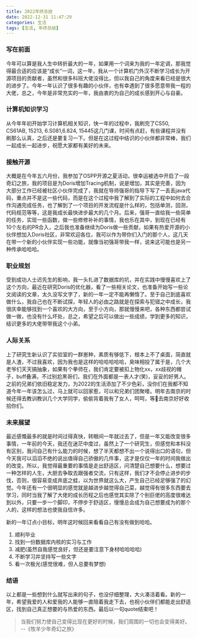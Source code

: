 ```yaml
---
title: 2022年终总结
date: 2022-12-31 11:47:29
categories: 生活
tags: [生活, 年终总结]
---
```


### 写在前面

今年可以算是我人生中转折最大的一年，如果用一个词来为我的一年定调，那我觉得最合适的应该是“成长”一词，这一年，我从一个计算机门外汉不断学习成长为开源项目的贡献者，虽然和很多科班大佬没得比，但以我自己的角度来看已经是很大的进步了。今年一年认识了很多有趣的小伙伴，也有幸遇到了很多愿意带我一程的大佬，总之，今年是非常充实的一年，我由衷的为自己的成长感到开心与自豪。

### 计算机知识学习

从今年年初开始学习计算机相关知识，快一年的过程中，我刷完了CS50, CS61AB, 15213, 6.S081,6.824, 15445这几门课，时间有点赶，有些课程并没有刷那么认真，之后还是要复习一下。但是在这过程中结识的小伙伴都非常棒，我们一起成长一起进步，祝愿大家都有美好的未来。

### 接触开源

大概是在今年五六月份，我参加了OSPP开源之夏活动，很幸运被选中开启了一段奇幻之旅，我的项目是为Doris增加Tracing机制，说是增加，其实是完善，因为大部分工作已经被社区小伙伴完成了，我就在导师强哥的指导下写了一丢丢java代码，重点并不是这一些代码，而是在这个过程中我了解到了实际的工程中如何去合作沟通完成任务，也了解到了一个项目的开发流程是什么样的，包括单测，回测，代码规范等等，这是我成长最快进步最大的几个月。后来，强哥一直给我一些简单的任务，实现一些函数，做一些修修补补的事情，我也乐在其中，到现在已经有10个左右的PR合入，之后我也准备继续为Doris做一些贡献，如果有热爱开源的小伙伴想加入Doris社区，非常欢迎各位，我可以作为带你们入门的那个人，这几天在带一个新的小伙伴实现一些功能，就像当初强哥带我一样，说来这可能也是另一种传承哈哈哈。

### 职业规划

受到成功人士迟先生的影响，我一头扎进了数据库的坑，并在实践中慢慢喜欢上了这个方向，最近在研究Doris的优化器，看了一些相关论文，也准备开始写一些论文阅读的文章，太久没写文字了，新的一年一定不能再懒惰了。至于自己到底喜欢做什么，我自己也在不断试探，年轻人的必由之路就是在探索与犯错之中成长，我很庆幸能够找到一个喜欢的大方向，至于小方向，那就慢慢来吧，各种东西都尝试做一做，也没有什么坏处，总之，希望之后可以做出一些成绩，学到更多的知识，结识更多的大佬带带我这个小弟。

### 人际关系

上了研究生新认识了实验室的一群崽种，素质有够低下，根本上不了桌面，简直就是人渣，不过我喜欢，因为我也是这样的哈哈哈哈哈，臭味相投了属于是，几个大老爷们天天搞抽象，如果有个拳师在，我们肯定要被扣上物化xx，xx歧视的帽子，buff叠满，不过别尬黑哥们，我们在外面都是一表人才(笑)，妥妥的好男人。之前的兄弟们依旧稳定发力，为2022的生活添加了不少色彩，没你们在我都不知道今年一年该怎么过，马上就可以回家惹，可以和兄弟们团聚喽。明年去南京的时候还得去教训教训几个大学同学，偷偷背着我有了女人，呵呵，等👴去南京好好收拾你们。

### 未来展望

最近感慨最多的就是时间过得真快，转眼间一年就过去了，但是一年又能改变很多事情，一年前的今天，我还在迷茫中度过，虽然上了一个研究生，但感觉和本科没有区别，我问自己有什么能力的时候，想了半天都想不出一个说得出口的语句，但今天我可以滔滔不绝的说出值得自己骄傲的几件事，这才是仅仅一年的时间我做出的改变。所以，我觉得最重要的事情是走出舒适区，问清楚自己想要什么，想要过一种怎样的人生，大胆去争取去跟强者交流，只有这样，我们才不会停止进步的步伐，否则，很容易变成井底之蛙，以为世界就这么大，产生自己已经足够强了的幻觉。今年还有一个很明显的感觉就是越进步越觉得自己菜，越觉得有很多东西要去学习，同时当我了解了大佬的成长历程之后也感觉其实除了个别巨佬的高度很难达到以外，只要一步一个脚印，不停步于舒适区，慢慢总会成为自己想要成为的那个人的，这样的想法也使我自信许多。

新的一年订点小目标，明年这时候回来看看自己有没有做到哈哈。
1. 顺利毕业
2. 找到一份数据库内核的实习与工作
3. 减肥(虽然自我感觉良好，但还是要注意下身材哈哈哈哈)
4. 不断学习并坚持写一些文字
5. 看一次极光(感觉很难，但人总要有梦想)

### 结语

以上都是一些想到什么就写出来的句子，也没仔细整理，大火凑活着看。新的一年，希望我爱的人和爱我的人能够一直陪着我走下去，也祝小伙伴们都能走出舒适区，找到自己真正想要的与热爱的东西。最后以一句quote结束吧！

> 当我们努力使自己变得比现在更好的时候，我们周围的一切也会变得美好。  --《牧羊少年奇幻之旅》